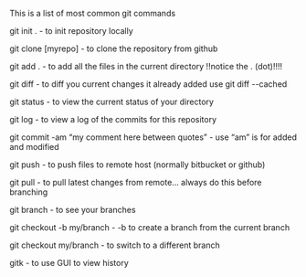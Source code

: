 This is a list of most common git commands 

git init . - to init repository locally

git clone [myrepo] - to clone the repository from github

git  add .  - to add all the files in the current directory !!notice the . (dot)!!!!

git diff - to diff you current changes it already added use git diff --cached

git status - to view the current status of your directory

git log - to view a log of the commits for this repository

git commit -am “my comment here between quotes” - use “am” is for added and modified

git push - to push files to remote host (normally bitbucket or github)

git pull - to pull latest changes from remote… always do this before branching

git branch - to see your branches

git checkout -b my/branch - -b to create a branch from the current branch

git checkout my/branch - to switch to a different branch

gitk  - to use GUI to view history
